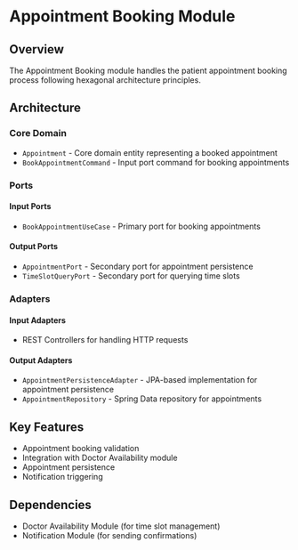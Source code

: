 # Appointment Booking Module

## Overview
The Appointment Booking module handles the patient appointment booking process following hexagonal architecture principles.

## Architecture

### Core Domain
- `Appointment` - Core domain entity representing a booked appointment
- `BookAppointmentCommand` - Input port command for booking appointments

### Ports
#### Input Ports
- `BookAppointmentUseCase` - Primary port for booking appointments

#### Output Ports
- `AppointmentPort` - Secondary port for appointment persistence
- `TimeSlotQueryPort` - Secondary port for querying time slots

### Adapters
#### Input Adapters
- REST Controllers for handling HTTP requests

#### Output Adapters
- `AppointmentPersistenceAdapter` - JPA-based implementation for appointment persistence
- `AppointmentRepository` - Spring Data repository for appointments

## Key Features
- Appointment booking validation
- Integration with Doctor Availability module
- Appointment persistence
- Notification triggering

## Dependencies
- Doctor Availability Module (for time slot management)
- Notification Module (for sending confirmations)